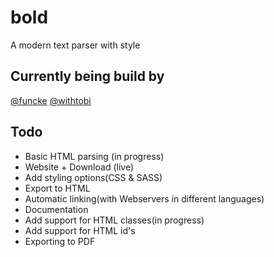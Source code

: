 # bold
A modern text parser with style

## Currently being build by
[@funcke](https://github.com/funcke)
[@withtobi](https://github.com/withtobi)

## Todo
* Basic HTML parsing (in progress)
* Website + Download (live)
* Add styling options(CSS & SASS)
* Export to HTML
* Automatic linking(with Webservers in different languages)
* Documentation
* Add support for HTML classes(in progress)
* Add support for HTML id's
* Exporting to PDF
